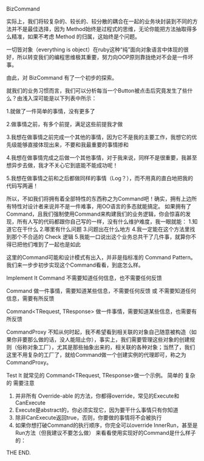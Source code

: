 BizCommand

实际上，我们将较复杂的、较长的、较分散的耦合在一起的业务块封装到不同的方法并不是最佳选择，因为 Method始终是过程式的思维，无论你能把方法抽取得多么精准，如果不考虑 Method 的归属，这始终是个问题。

一切皆对象（everything is object）在ruby这种“纯”面向对象语言中体现的很好，所以转变我们的编程思维极其重要，努力向OOP原则靠拢绝对不会是一件坏事。

由此，对 BizCommand 有了一个初步的探索。

就我们的业务习惯而言，我们可以分析每当一个Button被点击后究竟发生了些什么？由浅入深可能是以下列表中所示：

1.就做了一件简单的事情，没有更多了

2.做事情之前，有多个前提，满足这些前提我才做

3.我想在做事情之前完成一个其他的事情，因为它不是我的主要工作，我想它的优先级能够直接体现出来，不要和我最重要的事情掺和

4.我想在做事情完成之后做一个其他事情，对于我来说，同样不是很重要，我甚至想异步去做，我才不关心它到底能不能成功呢！

5.我想在做事情之前和之后都做同样的事情（Log？），而不用真的直白地把我的代码写两遍！

所以，不如我们将拥有着全部特性的东西称之为Command吧！确实，拥有上边所有特性对设计者来说并不是一件难事，用OO语言的多态就能搞定。
如果拥有了Command，且我们强制使用Command来构建我们的业务逻辑，你会惊喜的发现，所有人写的代码都跟你自己写的一样，没有什么维护难度，我一眼就能：
1.知道它在干什么
2.哪里有什么问题
3.问题出在什么地方
4.我一定能在这个方法里找到那个不合适的 Check 逻辑
5.我能一口说出这个业务总共干了几件事，就算你不得已把他们堆到了一起也是如此

这里的Command可能和设计模式有出入，并非是指标准的 Command Pattern。
我们来一步步初步实现这个Command看看，到底怎么样。

Implement It
Command
不需要知道任何信息，也不需要任何反馈

Command<T>
做一件事情，需要知道某些信息，不需要任何反馈 或 不需要知道任何信息，需要有所反馈

Command<TRequest, TResponse>
做一件事情，需要知道某些信息，也需要有所反馈

CommandProxy<T>
不知从何时起，我不希望看到相关联的对象自己随意被构造（如果你非要那么做的话，没人能阻止你），事实上，我们需要管理这些对象的创建规则（俗称对象工厂），尤其是那些抽象出来的，相关联的各种对象；当然了，我们这里不用复杂的工厂了，就给Command做一个创建实例的代理即可，称之为CommandProxy。

Test It
就常见的 Command<TRequest, TResponse>做一个示例。
简单的
复杂的
需要注意
1. 并非所有 Override-able 的方法，你都得override，常见的Execute和CanExecute
2. Execute是abstract的，你必须实现它，因为要干什么事情只有你知道
3. 除非CanExecute返回true，否则，你要做的事情将不会被执行
4. 如果你想打破Command的执行顺序，你完全可以override InnerRun，甚至是Run方法（但我建议不要怎么做）
来看看使用实现好的Command是什么样子的：

THE END.

